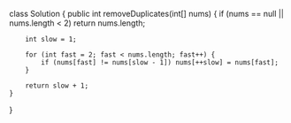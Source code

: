 class Solution {
    public int removeDuplicates(int[] nums) {
        if (nums == null || nums.length < 2) return nums.length;
        
        int slow = 1;
        
        for (int fast = 2; fast < nums.length; fast++) {
            if (nums[fast] != nums[slow - 1]) nums[++slow] = nums[fast];
        }
        
        return slow + 1;
    }
}
